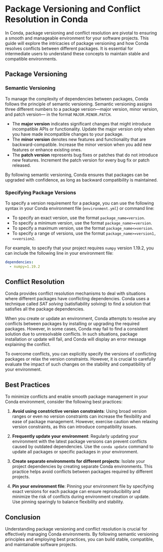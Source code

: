 # Package Versioning and Conflict Resolution in Conda

In Conda, package versioning and conflict resolution are pivotal to ensuring a smooth and manageable environment for your software projects. This guide will explore the intricacies of package versioning and how Conda resolves conflicts between different packages. It is essential for intermediate users to understand these concepts to maintain stable and compatible environments.

## Package Versioning

### Semantic Versioning

To manage the complexity of dependencies between packages, Conda follows the principle of semantic versioning. Semantic versioning assigns three different numbers to a package version—major version, minor version, and patch version— in the format `MAJOR.MINOR.PATCH`.

- The **major version** indicates significant changes that might introduce incompatible APIs or functionality. Update the major version only when you have made incompatible changes to your package.
- The **minor version** denotes new features and functionality that are backward-compatible. Increase the minor version when you add new features or enhance existing ones.
- The **patch version** represents bug fixes or patches that do not introduce new features. Increment the patch version for every bug fix or patch released.

By following semantic versioning, Conda ensures that packages can be upgraded with confidence, as long as backward compatibility is maintained.

### Specifying Package Versions

To specify a version requirement for a package, you can use the following syntax in your Conda environment file (`environment.yml`) or command line:

- To specify an exact version, use the format `package_name=version`.
- To specify a minimum version, use the format `package_name>=version`.
- To specify a maximum version, use the format `package_name<=version`.
- To specify a range of versions, use the format `package_name>=version1,<=version2`.

For example, to specify that your project requires `numpy` version 1.19.2, you can include the following line in your environment file:

```yaml
dependencies:
  - numpy=1.19.2
```

## Conflict Resolution

Conda provides conflict resolution mechanisms to deal with situations where different packages have conflicting dependencies. Conda uses a technique called *SAT solving* (satisfiability solving) to find a solution that satisfies all the package dependencies.

When you create or update an environment, Conda attempts to resolve any conflicts between packages by installing or upgrading the required packages. However, in some cases, Conda may fail to find a consistent solution due to unresolvable conflicts. In such situations, package installation or update will fail, and Conda will display an error message explaining the conflict.

To overcome conflicts, you can explicitly specify the versions of conflicting packages or relax the version constraints. However, it is crucial to carefully evaluate the impact of such changes on the stability and compatibility of your environment.

## Best Practices

To minimize conflicts and enable smooth package management in your Conda environment, consider the following best practices:

1. **Avoid using constrictive version constraints**: Using broad version ranges or even no version constraints can increase the flexibility and ease of package management. However, exercise caution when relaxing version constraints, as this can introduce compatibility issues.

2. **Frequently update your environment**: Regularly updating your environment with the latest package versions can prevent conflicts caused by outdated dependencies. Use the `conda update` command to update all packages or specific packages in your environment.

3. **Create separate environments for different projects**: Isolate your project dependencies by creating separate Conda environments. This practice helps avoid conflicts between packages required by different projects.

4. **Pin your environment file**: Pinning your environment file by specifying exact versions for each package can ensure reproducibility and minimize the risk of conflicts during environment creation or update. Use pinning sparingly to balance flexibility and stability.

## Conclusion

Understanding package versioning and conflict resolution is crucial for effectively managing Conda environments. By following semantic versioning principles and employing best practices, you can build stable, compatible, and maintainable software projects.
